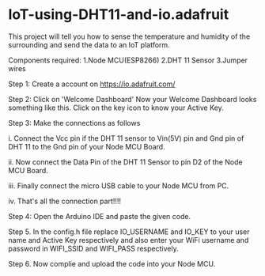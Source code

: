 # IoT-using-DHT11-and-io.adafruit
This project will tell you how to sense the temperature and humidity of the surrounding and send the data to an IoT platform.

Components required:
1.Node MCU(ESP8266)
2.DHT 11 Sensor
3.Jumper wires

Step 1: Create a account on https://io.adafruit.com/




Step 2: Click on 'Welcome Dashboard'
        Now your Welcome Dashboard looks something like this.
        Click on the key icon to know your Active Key.
        

Step 3: Make the connections as follows
   
       
 i.    Connect the Vcc pin if the DHT 11 sensor to Vin(5V) pin  and Gnd pin of DHT 11 to the Gnd pin of your Node MCU Board. 
       
       
 ii.   Now connect the Data Pin of the DHT 11 Sensor to pin D2 of the Node MCU Board.
        
        
 iii.  Finally connect the micro USB cable to your Node MCU from PC.
        
        
 iv.   That's all the connection part!!!!


Step 4: Open the Arduino IDE and paste the given code.



Step 5. In the config.h file replace IO_USERNAME and IO_KEY to your user name and Active Key respectively and also enter your WiFi username and password in WIFI_SSID and WIFI_PASS respectively.




Step 6. Now complie and upload the code into your Node MCU.
        
